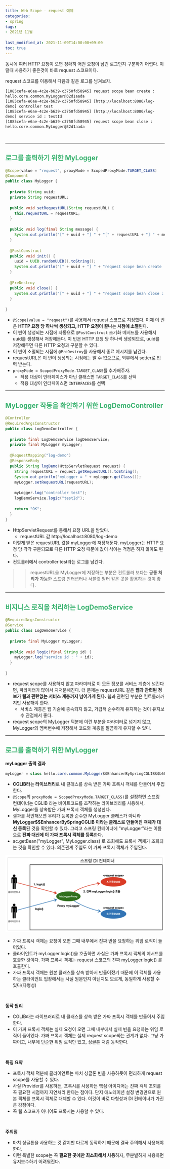 ```yaml
---
title: Web Scope - request 예제
categories:
- spring
tags: 
- 2021년 11월

last_modified_at: 2021-11-09T14:00:00+09:00
toc: true
---
```


동시에 여러 HTTP 요청이 오면 정확히 어떤 요청이 남긴 로그인지 구분하기 어렵다.
이럴때 사용하기 좋은것이 바로 request 스코프이다.

request 스코프를 이용해서 다음과 같은 로그를 남겨보자.
```
[1085cefa-e6ae-4c2e-b639-c3750fd58945] request scope bean create : hello.core.common.MyLogger@32d1aada
[1085cefa-e6ae-4c2e-b639-c3750fd58945] [http://localhost:8080/log-demo] controller test
[1085cefa-e6ae-4c2e-b639-c3750fd58945] [http://localhost:8080/log-demo] service id : testId
[1085cefa-e6ae-4c2e-b639-c3750fd58945] request scope bean close : hello.core.common.MyLogger@32d1aada
```

<br>

***

## <span style="color:MediumSeaGreen">로그를 출력하기 위한 **MyLogger**</span>

```java
@Scope(value = "request", proxyMode = ScopedProxyMode.TARGET_CLASS)
@Component
public class MyLogger {

  private String uuid;
  private String requestURL;

  public void setRequestURL(String requestURL) {
    this.requestURL = requestURL;
  }

  public void log(final String message) {
    System.out.println("[" + uuid + "] " + "[" + requestURL + "] " + message);
  }

  @PostConstruct
  public void init() {
    uuid = UUID.randomUUID().toString();
    System.out.println("[" + uuid + "] " + "request scope bean create : " + this);
  }

  @PreDestroy
  public void close() {
    System.out.println("[" + uuid + "] " + "request scope bean close : " + this);
  }

}
```
- `@Scope(value = "request")`를 사용해서 request 스코프로 지정했다. 이제 이 빈은 **HTTP 요청 당 하나씩 생성되고, HTTP 요청이 끝나는 시점에 소멸**된다.
- 이 빈이 생성되는 시점에 자동으로 `@PostConstruct` 초기화 메서드를 사용해서 uuid를 생성해서 저장해둔다. 이 빈은 HTTP 요청 당 하나씩 생성되므로, uuid를 저장해두면 다른 HTTP 요청과 구분할 수 있다.
- 이 빈이 소멸되는 시점에 `@PreDestroy`를 사용해서 종료 메시지를 남긴다.
- requestURL은 이 빈이 생성되는 시점에는 알 수 없으므로, 외부에서 setter로 입력 받는다.
- `proxyMode = ScopedProxyMode.TARGET_CLASS`를 추가해주자. 
    - 적용 대상이 인터페이스가 아닌 클래스면 `TARGET_CLASS`를 선택
    - 적용 대상이 인터페이스면 `INTERFACES`를 선택

***

## <span style="color:MediumSeaGreen">MyLogger 작동을 확인하기 위한 **LogDemoController**</span>
```java
@Controller
@RequiredArgsConstructor
public class LogDemoController {

  private final LogDemoService logDemoService;
  private final MyLogger myLogger;

  @RequestMapping("log-demo")
  @ResponseBody
  public String logDemo(HttpServletRequest request) {
    String requestURL = request.getRequestURL().toString();
    System.out.println("myLogger = " + myLogger.getClass());
    myLogger.setRequestURL(requestURL);

    myLogger.log("controller test");
    logDemoService.logic("testId");

    return "OK";
  }
}
```
- HttpServletRequest를 통해서 요청 URL을 받았다.
    - requestURL 값 http://localhost:8080/log-demo
- 이렇게 받은 requestURL 값을 myLogger에 저장해둔다. myLogger는 HTTP 요청 당 각각 구분되므로 다른 HTTP 요청 때문에 값이 섞이는 걱정은 하지 않아도 된다.
- 컨트롤러에서 controller test라는 로그를 남긴다.

>> requestURL을 MyLogger에 저장하는 부분은 컨트롤러 보다는 **공통 처리가 가능**한 스프링 인터셉터나 서블릿 필터 같은 곳을 활용하는 것이 좋다.

***

## <span style="color:MediumSeaGreen">비지니스 로직을 처리하는 **LogDemoService**</span>
```java
@RequiredArgsConstructor
@Service
public class LogDemoService {

  private final MyLogger myLogger;

  public void logic(final String id) {
    myLogger.log("service id : " + id);
  }

}
```
- request scope를 사용하지 않고 파라미터로 이 모든 정보를 서비스 계층에 넘긴다면, 파라미터가 많아서 지저분해진다. 더 문제는 requestURL 같은 **웹과 관련된 정보가 웹과 관련없는 서비스 계층까지 넘어가게 된다.** 웹과 관련된 부분은 컨트롤러까지만 사용해야 한다. 
    - 서비스 계층은 웹 기술에 종속되지 않고, 가급적 순수하게 유지하는 것이 유지보수 관점에서 좋다.
- request scope의 MyLogger 덕분에 이런 부분을 파라미터로 넘기지 않고, MyLogger의 멤버변수에 저장해서 코드와 계층을 깔끔하게 유지할 수 있다.

***

## <span style="color:MediumSeaGreen">로그를 출력하기 위한 **MyLogger**</span>
**myLogger 출력 결과** 
```java
myLogger = class hello.core.common.MyLogger$$EnhancerBySpringCGLIB$$b68b726d
```
- **CGLIB라는 라이브러리**로 내 클래스를 상속 받은 가짜 프록시 객체를 만들어서 주입한다.
- `@Scope`의 `proxyMode = ScopedProxyMode.TARGET_CLASS)`를 설정하면 스프링 컨테이너는 CGLIB
라는 바이트코드를 조작하는 라이브러리를 사용해서, MyLogger를 상속받은 가짜 프록시 객체를 생성한다.
- 결과를 확인해보면 우리가 등록한 순수한 MyLogger 클래스가 아니라 **MyLogger$$EnhancerBySpringCGLIB 이라는 클래스로 만들어진 객체가 대신 등록**된 것을 확인할 수 있다. 그리고 스프링 컨테이너에 "myLogger"라는 이름으로 **진짜 대신에 이 가짜 프록시 객체를 등록**한다.
- ac.getBean("myLogger", MyLogger.class) 로 조회해도 프록시 객체가 조회되는 것을 확인할 수 있다. 의존관계 주입도 이 가짜 프록시 객체가 주입된다.

![img.png](/assets/images/spring/myLogger-proxy.png)  
- 가짜 프록시 객체는 요청이 오면 그때 내부에서 진짜 빈을 요청하는 위임 로직이 들어있다.
- 클라이언트가 myLogger.logic()을 호출하면 사실은 가짜 프록시 객체의 메서드를 호출한 것이다. 가짜 프록시 객체는 request 스코프의 진짜 myLogger.logic() 를 호출한다.
- 가짜 프록시 객체는 원본 클래스를 상속 받아서 만들어졌기 때문에 이 객체를 사용하는 클라이언트 입장에서는 사실 원본인지 아닌지도 모르게, 동일하게 사용할 수 있다(다형성)

<br>

**동작 원리**  
- CGLIB라는 라이브러리로 내 클래스를 상속 받은 가짜 프록시 객체를 만들어서 주입한다.
- 이 가짜 프록시 객체는 실제 요청이 오면 그때 내부에서 실제 빈을 요청하는 위임 로직이 들어있다. 가짜 프록시 객체는 실제 request scope와는 관계가 없다. 그냥 가짜이고, 내부에 단순한 위임 로직만 있고, 싱글톤 처럼 동작한다.

<br>

**특징 요약**  
- 프록시 객체 덕분에 클라이언트는 마치 싱글톤 빈을 사용하듯이 편리하게 request scope를 사용할 수 있다.
- 사실 Provider를 사용하든, 프록시를 사용하든 핵심 아이디어는 진짜 객체 조회를 꼭 필요한 시점까지 지연처리 한다는 점이다.
단지 애노테이션 설정 변경만으로 원본 객체를 프록시 객체로 대체할 수 있다. 이것이 바로 다형성과 DI 컨테이너가 가진 큰 강점이다.
- 꼭 웹 스코프가 아니어도 프록시는 사용할 수 있다.

<br>

**주의점**  
- 마치 싱글톤을 사용하는 것 같지만 다르게 동작하기 때문에 결국 주의해서 사용해야 한다.
- 이런 특별한 scope는 꼭 **필요한 곳에만 최소화해서 사용**하자, 무분별하게 사용하면 유지보수하기 어려워진다.